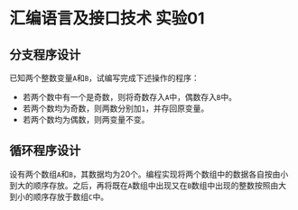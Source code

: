 # 汇编语言及接口技术 实验01

## 分支程序设计

已知两个整数变量`A`和`B`，试编写完成下述操作的程序：
* 若两个数中有一个是奇数，则将奇数存入`A`中，偶数存入`B`中。
* 若两个数均为奇数，则两数分别加`1`，并存回原变量。
* 若两个数均为偶数，则两变量不变。



## 循环程序设计

设有两个数组`A`和`B`，其数据均为20个。编程实现将两个数组中的数据各自按由小到大的顺序存放。之后，再将既在`A`数组中出现又在`B`数组中出现的整数按照由大到小的顺序存放于数组`C`中。